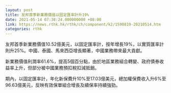 ```yaml
---
layout: post
title: 友邦首季新業務價值以固定匯率計升19%
date: 2021-05-14 07:38:24.000000000 +08:00
link: https://news.rthk.hk/rthk/ch/component/k2/1590819-20210514.htm
categories: rthk
---
```


友邦首季新業務價值10.52億美元，以固定匯率計，按年增長19%，以實質匯率計則升25%。中國、泰國、馬來西亞增長顯著，中國業務帶來最大貢獻。

新業務價值利潤率61.6%，提高5個百分點，由於地區業務組合轉變、政府債券收益率上升，但部分被中國業務預扣稅扣減抵銷。

期內，以固定匯率計，年化新保費升10%至17.03億美元，總加權保費收入升6%至96.63億美元，反映有效保單組合增長及續保率持續強勁。

